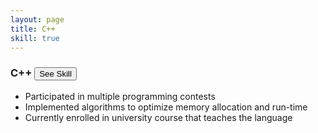 ```yaml
---
layout: page
title: C++
skill: true
---
```



<div>
    <div class="container">
        <div class="header">
            <h3><i class="devicon-cplusplus-plain"></i> C++ <span><button class="btn btn-info" id="cPlusPlus">See Skill</button></span></h3>
        </div>
    </div>
    <div class="container">
        <ul class="cPlusPlus">
            <li>Participated in multiple programming contests</li>
            <li>Implemented algorithms to optimize memory allocation and run-time</li>
            <li>Currently enrolled in university course that teaches the language</li>
        </ul>
    </div>
</div>